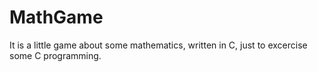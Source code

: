 # MathGame
It is a little game about some mathematics, written in C, just to excercise some C programming.
